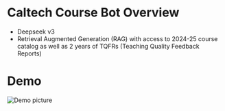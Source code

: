 # Caltech Course Bot Overview
- Deepseek v3
- Retrieval Augmented Generation (RAG) with access to 2024-25 course catalog as well as 2 years of TQFRs (Teaching Quality Feedback Reports)

# Demo
![Demo picture](https://github.com/mcrco/[reponame]/blob/main/demo/demo.png?raw=true)
